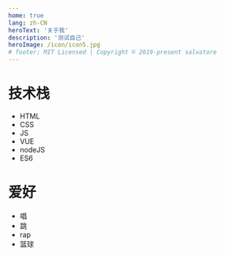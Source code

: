 ```yaml
---
home: true
lang: zh-CN
heroText: '关于我'
description: '测试自己'
heroImage: /icon/icon5.jpg
# footer: MIT Licensed | Copyright © 2019-present salvatore
---
```



# 技术栈
  * HTML
  * CSS
  * JS
  * VUE
  * nodeJS
  * ES6

# 爱好
  * 唱
  * 跳
  * rap
  * 篮球


 <back-to-top />